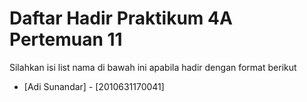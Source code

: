 # Daftar Hadir Praktikum 4A Pertemuan 11
Silahkan isi list nama di bawah ini apabila hadir dengan format berikut

- [Adi Sunandar] - [2010631170041]
